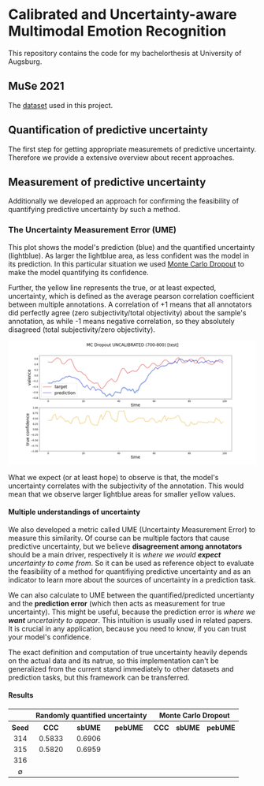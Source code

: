 # Calibrated and Uncertainty-aware Multimodal Emotion Recognition

This repository contains the code for my bachelorthesis at University of Augsburg.

## MuSe 2021

The [dataset](https://www.muse-challenge.org/) used in this project.

## Quantification of predictive uncertainty

The first step for getting appropriate measuremets of predictive uncertainty. Therefore we provide a extensive overview about recent approaches.

## Measurement of predictive uncertainty

Additionally we developed an approach for confirming the feasibility of quantifying predictive uncertainty by such a method.

### The Uncertainty Measurement Error (UME)

This plot shows the model's prediction (blue) and the quantified uncertainty (lightblue). As larger the lightblue area, as less confident was the model in its prediction. In this particular situation we used [Monte Carlo Dropout](https://arxiv.org/abs/1506.02142) to make the model quantifying its confidence.

Further, the yellow line represents the true, or at least expected, uncertainty, which is defined as the average pearson correlation coefficient between multiple annotations. A correlation of +1 means that all annotators did perfectly agree (zero subjectivity/total objectivity) about the sample's annotation, as while -1 means negative correlation, so they absolutely disagreed (total subjectivity/zero objectivity).

![uncalibrated](images/MC_Dropout_UNCALIBRATED_(700-800).jpg)

What we expect (or at least hope) to observe is that, the model's uncertainty correlates with the subjectivity of the annotation. This would mean that we observe larger lightblue areas for smaller yellow values.

#### Multiple understandings of uncertainty

We also developed a metric called UME (Uncertainty Measurement Error) to measure this similarity. Of course can be multiple factors that cause predictive uncertainty, but we believe **disagreement among annotators** should be a main driver, respectively it is *where we would **expect** uncertainty to come from*. So it can be used as reference object to evaluate the feasibility of a method for quantifiying predictive uncertainty and as an indicator to learn more about the sources of uncertainty in a prediction task.

We can also calculate to UME between the quantified/predicted uncertianty and the **prediction error** (which then acts as measurement for true uncertainty). This might be useful, because the prediction error is *where we **want** uncertainty to appear*. This intuition is usually used in related papers. It is crucial in any application, because you need to know, if you can trust your model's confidence.

The exact definition and computation of true uncertainty heavily depends on the actual data and its natrue, so this implementation can't be generalized from the current stand immediately to other datasets and prediction tasks, but this framework can be transferred.

#### Results

<table>
    <tr>
        <th></th>
        <th colspan="3">Randomly quantified uncertainty</th>
        <th colspan="3">Monte Carlo Dropout</th>
    </tr>
    <tr>
        <th>Seed</th>
        <th>CCC</th>
        <th>sbUME</th>
        <th>pebUME</th>
        <th>CCC</th>
        <th>sbUME</th>
        <th>pebUME</th>
    </tr>
    <tr>
        <td style="text-align: center;">314</td>
        <td style="text-align: center;">0.5833</td>
        <td style="text-align: center;">0.6906</td>
        <td style="text-align: center;"></td>
        <td style="text-align: center;"></td>
        <td style="text-align: center;"></td>
        <td style="text-align: center;"></td>
    </tr>
    <tr>
        <td style="text-align: center;">315</td>
        <td style="text-align: center;">0.5820</td>
        <td style="text-align: center;">0.6959</td>
        <td style="text-align: center;"></td>
        <td style="text-align: center;"></td>
        <td style="text-align: center;"></td>
        <td style="text-align: center;"></td>
    </tr>
    <tr>
        <td style="text-align: center;">316</td>
        <td style="text-align: center;"></td>
        <td style="text-align: center;"></td>
        <td style="text-align: center;"></td>
        <td style="text-align: center;"></td>
        <td style="text-align: center;"></td>
        <td style="text-align: center;"></td>
    </tr>
    <tr>
        <td style="text-align: center;">&#8709;</td>
        <td style="text-align: center;"></td>
        <td style="text-align: center;"></td>
        <td style="text-align: center;"></td>
        <td style="text-align: center;"></td>
        <td style="text-align: center;"></td>
        <td style="text-align: center;"></td>
    </tr>
</table>
